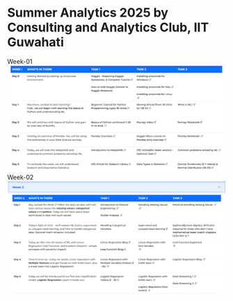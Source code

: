 # Summer Analytics 2025 by Consulting and Analytics Club, IIT Guwahati
Week-01
![alt-img](img.png)
Week-02
![alt-img](img2.png)
